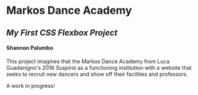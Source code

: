 # Markos Dance Academy
## _My First CSS Flexbox Project_
#### Shannon Palumbo

This project imagines that the Markos Dance Academy from Luca Guadanigno's 2018 _Suspiria_ as a functioning institution with a website that seeks to recruit new dancers and show off their facilities and professors.

A work in progress!
